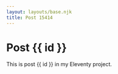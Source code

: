 ```yaml
---
layout: layouts/base.njk
title: Post 15414
---
```


# Post {{ id }}

This is post {{ id }} in my Eleventy project.
